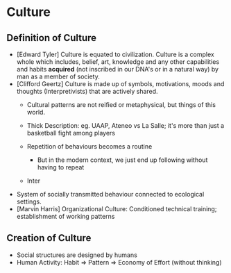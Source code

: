 # Culture

## Definition of Culture
* [Edward Tyler] Culture is equated to civilization. Culture is a complex whole which includes, belief, art, knowledge and any other capabilities and habits **acquired** (not inscribed in our DNA's or in a natural way) by man as a member of society.
* [Clifford Geertz] Culture is made up of symbols, motivations, moods and thoughts (Interpretivists) that are actively shared.
  * Cultural patterns are not reified or metaphysical, but things of this world.
  * Thick Description: eg. UAAP, Ateneo vs La Salle; it's more than just a basketball fight among players
  * Repetition of behaviours becomes a routine
    * But in the modern context, we just end up following without having to repeat

  * Inter
* System of socially transmitted behaviour connected to ecological settings. 
* [Marvin Harris] Organizational Culture: Conditioned technical training; establishment of working patterns

## Creation of Culture
* Social structures are designed by humans
* Human Activity: Habit => Pattern => Economy of Effort (without thinking)